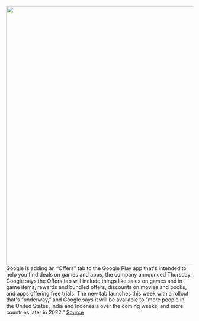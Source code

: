 <img src='https://cdn.vox-cdn.com/thumbor/gTukPTb2j5kMu_AwWezlkE6Ljgw=/0x0:1000x563/1200x800/filters:focal(420x202:580x362)/cdn.vox-cdn.com/uploads/chorus_image/image/70440836/Play_Offer_Blog_Post_10_2.max_1000x1000.0.jpg' width='700px' /><br/>
Google is adding an “Offers” tab to the Google Play app that's intended to help you find deals on games and apps, the company announced Thursday. Google says the Offers tab will include things like sales on games and in-game items, rewards and bundled offers, discounts on movies and books, and apps offering free trials. The new tab launches this week with a rollout that's “underway,” and Google says it will be available to “more people in the United States, India and Indonesia over the coming weeks, and more countries later in 2022.”
<a href='https://www.theverge.com/2022/1/27/22905061/google-play-offers-tab-games-apps-deals'> Source <a/>